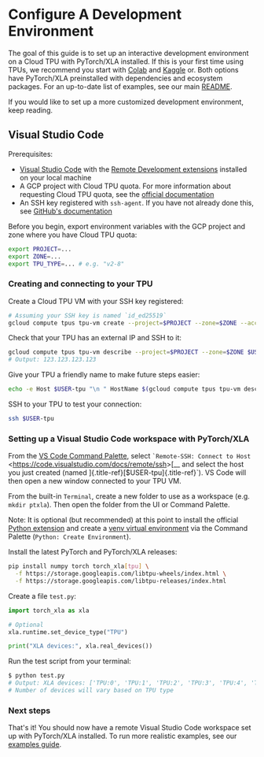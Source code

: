 # Configure A Development Environment

The goal of this guide is to set up an interactive development
environment on a Cloud TPU with PyTorch/XLA installed. If this is your
first time using TPUs, we recommend you start with
[Colab](https://colab.sandbox.google.com/github/tensorflow/docs/blob/master/site/en/guide/tpu.ipynb)
and [Kaggle](https://www.kaggle.com/discussions/product-feedback/369338)
or. Both options have PyTorch/XLA preinstalled with dependencies and
ecosystem packages. For an up-to-date list of examples, see our main
[README](https://github.com/pytorch/xla).

If you would like to set up a more customized development environment,
keep reading.

## Visual Studio Code

Prerequisites:

-   [Visual Studio Code](https://code.visualstudio.com/download) with
    the [Remote Development
    extensions](https://code.visualstudio.com/docs/remote/remote-overview)
    installed on your local machine
-   A GCP project with Cloud TPU quota. For more information about
    requesting Cloud TPU quota, see the [official
    documentation](https://cloud.google.com/tpu/docs/quota)
-   An SSH key registered with `ssh-agent`. If you have not already done
    this, see [GitHub's
    documentation](https://docs.github.com/en/authentication/connecting-to-github-with-ssh/generating-a-new-ssh-key-and-adding-it-to-the-ssh-agent)

Before you begin, export environment variables with the GCP project and
zone where you have Cloud TPU quota:

``` bash
export PROJECT=...
export ZONE=...
export TPU_TYPE=... # e.g. "v2-8"
```

### Creating and connecting to your TPU

Create a Cloud TPU VM with your SSH key registered:

``` bash
# Assuming your SSH key is named `id_ed25519`
gcloud compute tpus tpu-vm create --project=$PROJECT --zone=$ZONE --accelerator-type=$TPU_TYPE --version=tpu-ubuntu2204-base --metadata="ssh-keys=$USER:$(cat ~/.ssh/id_ed25519.pub)" $USER-tpu
```

Check that your TPU has an external IP and SSH to it:

``` bash
gcloud compute tpus tpu-vm describe --project=$PROJECT --zone=$ZONE $USER-tpu --format="value(networkEndpoints.accessConfig.externalIp)"
# Output: 123.123.123.123
```

Give your TPU a friendly name to make future steps easier:

``` bash
echo -e Host $USER-tpu "\n " HostName $(gcloud compute tpus tpu-vm describe --project=$PROJECT --zone=$ZONE $USER-tpu --format="value(networkEndpoints.accessConfig.externalIp)") >> ~/.ssh/config
```

SSH to your TPU to test your connection:

``` bash
ssh $USER-tpu
```

### Setting up a Visual Studio Code workspace with PyTorch/XLA

From the [VS Code Command
Palette](https://code.visualstudio.com/docs/getstarted/userinterface#_command-palette),
select `` `Remote-SSH: Connect to Host ``
\<<https://code.visualstudio.com/docs/remote/ssh>\>[\_\_ and select the
host you just created (named ]{.title-ref}[\$USER-tpu]{.title-ref}\`).
VS Code will then open a new window connected to your TPU VM.

From the built-in `Terminal`, create a new folder to use as a workspace
(e.g. `mkdir ptxla`). Then open the folder from the UI or Command
Palette.

Note: It is optional (but recommended) at this point to install the
official [Python
extension](https://marketplace.visualstudio.com/items?itemName=ms-python.python)
and create a [venv virtual
environment](https://code.visualstudio.com/docs/python/environments#_using-the-create-environment-command)
via the Command Palette (`Python: Create Environment`).

Install the latest PyTorch and PyTorch/XLA releases:

``` bash
pip install numpy torch torch_xla[tpu] \
  -f https://storage.googleapis.com/libtpu-wheels/index.html \
  -f https://storage.googleapis.com/libtpu-releases/index.html
```

Create a file `test.py`:

``` python
import torch_xla as xla

# Optional
xla.runtime.set_device_type("TPU")

print("XLA devices:", xla.real_devices()) 
```

Run the test script from your terminal:

``` bash
$ python test.py
# Output: XLA devices: ['TPU:0', 'TPU:1', 'TPU:2', 'TPU:3', 'TPU:4', 'TPU:5', 'TPU:6', 'TPU:7']
# Number of devices will vary based on TPU type
```

### Next steps

That's it! You should now have a remote Visual Studio Code workspace set
up with PyTorch/XLA installed. To run more realistic examples, see our
[examples guide](https://github.com/pytorch/xla/tree/master/examples).
